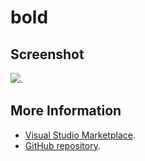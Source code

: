 # bold



## Screenshot
![](https://raw.githubusercontent.com/gerane/VSCodeThemes/master/gerane.Theme-bold/screenshot.PNG).


## More Information
* [Visual Studio Marketplace](https://marketplace.visualstudio.com/items/gerane.Theme-bold).
* [GitHub repository](https://github.com/gerane/VSCodeThemes).
